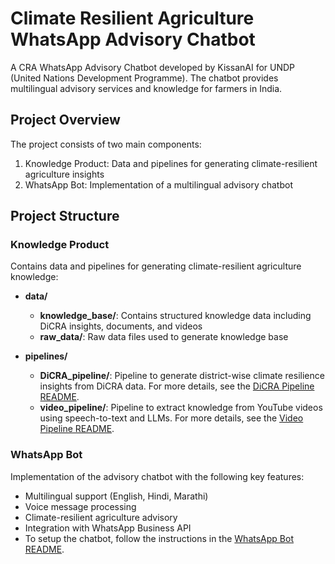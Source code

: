 # Climate Resilient Agriculture WhatsApp Advisory Chatbot
A CRA WhatsApp Advisory Chatbot developed by KissanAI for UNDP (United Nations Development Programme). The chatbot provides multilingual advisory services and knowledge for farmers in India.

## Project Overview
The project consists of two main components:
1. Knowledge Product: Data and pipelines for generating climate-resilient agriculture insights
2. WhatsApp Bot: Implementation of a multilingual advisory chatbot

## Project Structure

### Knowledge Product
Contains data and pipelines for generating climate-resilient agriculture knowledge:

- **data/**
  - **knowledge_base/**: Contains structured knowledge data including DiCRA insights, documents, and videos
  - **raw_data/**: Raw data files used to generate knowledge base

- **pipelines/**
  - **DiCRA_pipeline/**: Pipeline to generate district-wise climate resilience insights from DiCRA data. For more details, see the [DiCRA Pipeline README](knowledge_product/pipelines/dicra_pipeline/README.md).
  - **video_pipeline/**: Pipeline to extract knowledge from YouTube videos using speech-to-text and LLMs. For more details, see the [Video Pipeline README](knowledge_product/pipelines/video_pipeline/readme.md).

### WhatsApp Bot
Implementation of the advisory chatbot with the following key features:
- Multilingual support (English, Hindi, Marathi)
- Voice message processing
- Climate-resilient agriculture advisory
- Integration with WhatsApp Business API
- To setup the chatbot, follow the instructions in the [WhatsApp Bot README](whatsapp_bot/README.md).

